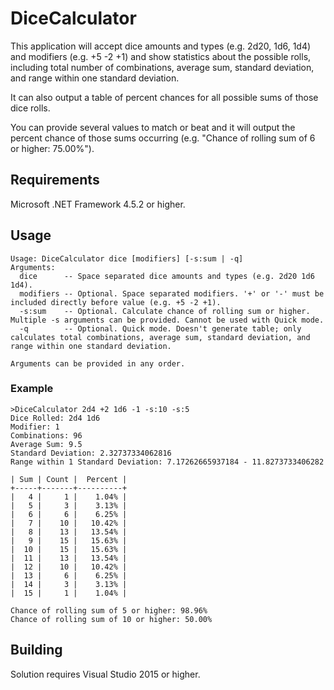 # DiceCalculator
This application will accept dice amounts and types (e.g. 2d20, 1d6, 1d4) and modifiers (e.g. +5 -2 +1) and show statistics about the possible rolls, including total number of combinations, average sum, standard deviation, and range within one standard deviation.

It can also output a table of percent chances for all possible sums of those dice rolls.

You can provide several values to match or beat and it will output the percent chance of those sums occurring (e.g. "Chance of rolling sum of 6 or higher: 75.00%").

## Requirements
Microsoft .NET Framework 4.5.2 or higher.

## Usage
```
Usage: DiceCalculator dice [modifiers] [-s:sum | -q]
Arguments:
  dice      -- Space separated dice amounts and types (e.g. 2d20 1d6 1d4).
  modifiers -- Optional. Space separated modifiers. '+' or '-' must be included directly before value (e.g. +5 -2 +1).
  -s:sum    -- Optional. Calculate chance of rolling sum or higher. Multiple -s arguments can be provided. Cannot be used with Quick mode.
  -q        -- Optional. Quick mode. Doesn't generate table; only calculates total combinations, average sum, standard deviation, and range within one standard deviation.

Arguments can be provided in any order.
```

### Example
```
>DiceCalculator 2d4 +2 1d6 -1 -s:10 -s:5
Dice Rolled: 2d4 1d6
Modifier: 1
Combinations: 96
Average Sum: 9.5
Standard Deviation: 2.32737334062816
Range within 1 Standard Deviation: 7.17262665937184 - 11.8273733406282

| Sum | Count |  Percent |
+-----+-------+----------+
|   4 |     1 |    1.04% |
|   5 |     3 |    3.13% |
|   6 |     6 |    6.25% |
|   7 |    10 |   10.42% |
|   8 |    13 |   13.54% |
|   9 |    15 |   15.63% |
|  10 |    15 |   15.63% |
|  11 |    13 |   13.54% |
|  12 |    10 |   10.42% |
|  13 |     6 |    6.25% |
|  14 |     3 |    3.13% |
|  15 |     1 |    1.04% |

Chance of rolling sum of 5 or higher: 98.96%
Chance of rolling sum of 10 or higher: 50.00%
```

## Building
Solution requires Visual Studio 2015 or higher.
